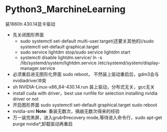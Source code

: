 # Python3_MarchineLearning

装1660ti 430.14显卡驱动
- 先关闭图形界面 
    + sudo systemctl set-default multi-user.target(还要关其他的)/sudo systemctl set-default graphical.target
    + sudo service lightdm stop/sudo service lightdm start
    + systemctl disable lightdm.service/ ln -s /lib/systemd/system/lightdm.service /etc/systemd/system/display-manager.service
- 必须重启进无图形化界面 sudo reboot， 不然装上驱动重启后，gdm3会与nvidiadriver冲突
- sh NVIDIA-Linux-x86_64-430.14.run 装上驱动，分布式无关，gcc无关
- install cuda with driver，best use runfile for selection installing nvidia driver or not
- 开启图形界面 sudo systemctl set-default graphical.target sudo reboot
- nvidia-smi
**Note**: 重装无数次，搞崩无数次得来的经验
- 万一装完黑屏，进入grub中recovery mode,等待进入命令行，sudo apt-get purge nvidia*,卸载驱动再重启
